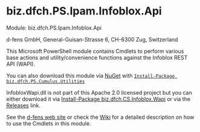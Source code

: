 biz.dfch.PS.Ipam.Infoblox.Api
=============================

Module: biz.dfch.PS.Ipam.Infoblox.Api

d-fens GmbH, General-Guisan-Strasse 6, CH-6300 Zug, Switzerland

This Microsoft PowerShell module contains Cmdlets to perform various base actions and utility/convenience functions against the Infoblox REST API (WAPI).

You can also download this module via [NuGet](http://nuget.org) with [`Install-Package biz.dfch.PS.Cumulus.Utilities`](https://www.nuget.org/packages/biz.dfch.PS.Ipam.Infoblox.Api/)

InfobloxWapi.dll is not part of this Apache 2.0 licensed project but you can either download it via [Install-Package biz.dfch.CS.Infoblox.Wapi](https://www.nuget.org/packages/biz.dfch.CS.Infoblox.Wapi/) or via the [Releases](https://github.com/dfch/biz.dfch.CS.Infoblox.Wapi/releases) link.

See the [d-fens web site](http://d-fens.ch/2014/12/05/module-biz-dfch-ps-ipam-infoblox-api/) or check the [Wiki](https://github.com/dfch/biz.dfch.PS.Ipam.Infoblox.Api/wiki) for a detailed description on how to use the Cmdlets in this module.
